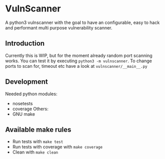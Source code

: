 # VulnScanner
A python3 vulnscanner with the goal to have an configurable, easy to hack and performant multi purpose vulnerability scanner.

## Introduction
Currently this is WIP, but for the moment already random port scanning works.
You can test it by executing `python3 -m vulnscanner`. To change ports to scan for, timeout etc have a look at `vulnscanner/__main__.py`

## Development
Needed python modules:
- nosetests
- coverage
Others:
- GNU make

## Available make rules
- Run tests with `make test`
- Run tests with coverage with `make coverage`
- Clean with `make clean`

